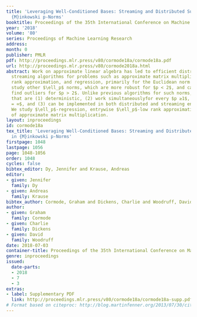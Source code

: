 ```yaml
---
title: 'Leveraging Well-Conditioned Bases: Streaming and Distributed Summaries in
  {M}inkowski p-Norms'
booktitle: Proceedings of the 35th International Conference on Machine Learning
year: '2018'
volume: '80'
series: Proceedings of Machine Learning Research
address: 
month: 0
publisher: PMLR
pdf: http://proceedings.mlr.press/v80/cormode18a/cormode18a.pdf
url: http://proceedings.mlr.press/v80/cormode2018a.html
abstract: Work on approximate linear algebra has led to efficient distributed and
  streaming algorithms for problems such as approximate matrix multiplication, low
  rank approximation, and regression, primarily for the Euclidean norm $\ell_2$. We
  study other $\ell_p$ norms, which are more robust for $p < 2$, and can be used to
  find outliers for $p > 2$. Unlike previous algorithms for such norms, we give algorithms
  that are (1) deterministic, (2) work simultaneouslyfor every $p ≥1$, including $p
  = ∞$, and (3) can be implemented in both distributed and streaming environments.
  We study $\ell_p$-regression, entrywise $\ell_p$-low rank approximation, and versions
  of approximate matrix multiplication.
layout: inproceedings
id: cormode18a
tex_title: 'Leveraging Well-Conditioned Bases: Streaming and Distributed Summaries
  in {M}inkowski p-Norms'
firstpage: 1048
lastpage: 1056
page: 1048-1056
order: 1048
cycles: false
bibtex_editor: Dy, Jennifer and Krause, Andreas
editor:
- given: Jennifer
  family: Dy
- given: Andreas
  family: Krause
bibtex_author: Cormode, Graham and Dickens, Charlie and Woodruff, David
author:
- given: Graham
  family: Cormode
- given: Charlie
  family: Dickens
- given: David
  family: Woodruff
date: 2018-07-03
container-title: Proceedings of the 35th International Conference on Machine Learning
genre: inproceedings
issued:
  date-parts:
  - 2018
  - 7
  - 3
extras:
- label: Supplementary PDF
  link: http://proceedings.mlr.press/v80/cormode18a/cormode18a-supp.pdf
# Format based on citeproc: http://blog.martinfenner.org/2013/07/30/citeproc-yaml-for-bibliographies/
---
```

